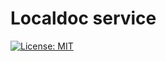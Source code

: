# Localdoc service

[![License: MIT](https://img.shields.io/badge/License-MIT-yellow.svg)](https://opensource.org/licenses/MIT)

